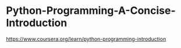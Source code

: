 # Python-Programming-A-Concise-Introduction
https://www.coursera.org/learn/python-programming-introduction

